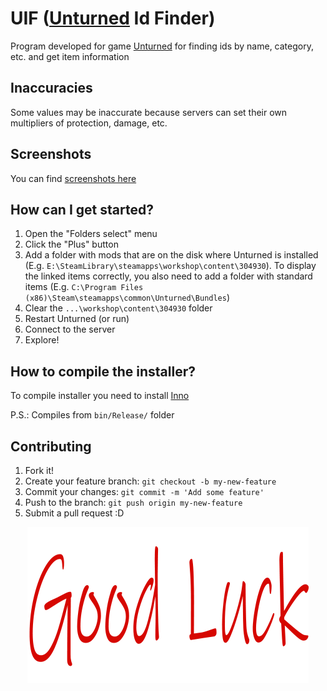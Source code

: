 # UIF ([Unturned](https://store.steampowered.com/app/304930/Unturned/) Id Finder)
Program developed for game [Unturned](https://store.steampowered.com/app/304930/Unturned/) for finding ids by name, category, etc. and get item information

## Inaccuracies
Some values may be inaccurate because servers can set their own multipliers of protection, damage, etc.

## Screenshots
You can find [screenshots here](README/screenshots.md)

## How can I get started?
1. Open the "Folders select" menu
2. Click the "Plus" button
3. Add a folder with mods that are on the disk where Unturned is installed (E.g. `E:\SteamLibrary\steamapps\workshop\content\304930`). To display the linked items correctly, you also need to add a folder with standard items (E.g. `C:\Program Files (x86)\Steam\steamapps\common\Unturned\Bundles`)
4. Clear the `...\workshop\content\304930` folder
5. Restart Unturned (or run)
6. Connect to the server
7. Explore!

## How to compile the installer?
To compile installer you need to install [Inno](https://jrsoftware.org/isdl.php#cvsgit)

P.S.: Compiles from `bin/Release/` folder

## Contributing
1. Fork it!
2. Create your feature branch: `git checkout -b my-new-feature`
3. Commit your changes: `git commit -m 'Add some feature'`
4. Push to the branch: `git push origin my-new-feature`
5. Submit a pull request :D

<div align="center"><img src="README/goodluck.png" alt="Good Luck"></div>
